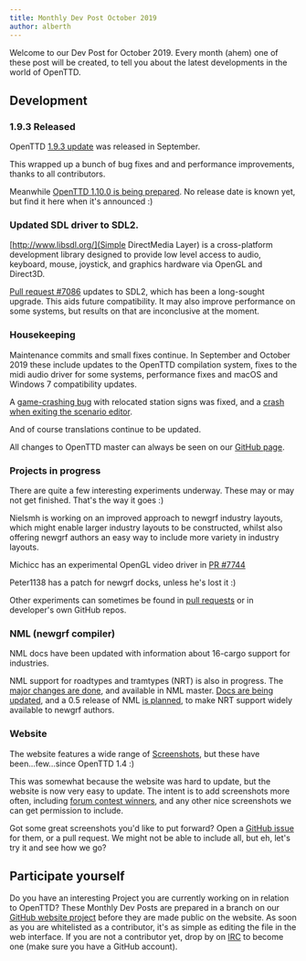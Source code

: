 ```yaml
---
title: Monthly Dev Post October 2019
author: alberth
---
```


Welcome to our Dev Post for October 2019.
Every month (ahem) one of these post will be created, to tell you about the latest developments in the world of OpenTTD.

<!-- more -->

## Development

### 1.9.3 Released

OpenTTD [1.9.3 update](https://www.openttd.org/news/2019/09/16/openttd-1-9-3.html) was released in September.

This wrapped up a bunch of bug fixes and and performance improvements, thanks to all contributors.

Meanwhile [OpenTTD 1.10.0 is being prepared](https://github.com/OpenTTD/OpenTTD/pull/7726).  No release date is known yet, but find it here when it's announced :)

### Updated SDL driver to SDL2.

[http://www.libsdl.org/](Simple DirectMedia Layer) is a cross-platform development library designed to provide low level access to audio, keyboard, mouse, joystick, and graphics hardware via OpenGL and Direct3D.

[Pull request #7086](https://github.com/OpenTTD/OpenTTD/pull/7086) updates to SDL2, which has been a long-sought upgrade.  This aids future compatibility.  It may also improve performance on some systems, but results on that are inconclusive at the moment.

### Housekeeping

Maintenance commits and small fixes continue.  In September and October 2019 these include updates to the OpenTTD compilation system, fixes to the midi audio driver for some systems, performance fixes and macOS and Windows 7 compatibility updates.

A [game-crashing bug](https://github.com/OpenTTD/OpenTTD/pull/7755) with relocated station signs was fixed, and a [crash when exiting the scenario editor](https://github.com/OpenTTD/OpenTTD/commit/1e5029563cb68e53e41299a5d92e317566d7ba66).

And of course translations continue to be updated.

All changes to OpenTTD master can always be seen on our [GitHub page](https://github.com/OpenTTD/OpenTTD).

### Projects in progress

There are quite a few interesting experiments underway.  These may or may not get finished.  That's the way it goes :)

Nielsmh is working on an improved approach to newgrf industry layouts, which might enable larger industry layouts to be constructed, whilst also offering newgrf authors an easy way to include more variety in industry layouts.

Michicc has an experimental OpenGL video driver in [PR #7744](https://github.com/OpenTTD/OpenTTD/pull/7744)

Peter1138 has a patch for newgrf docks, unless he's lost it :)

Other experiments can sometimes be found in [pull requests](https://github.com/OpenTTD/OpenTTD/pulls) or in developer's own GitHub repos.

### NML (newgrf compiler)

NML docs have been updated with information about 16-cargo support for industries.

NML support for roadtypes and tramtypes (NRT) is also in progress.  The [major changes are done](https://github.com/OpenTTD/nml/commit/62cab41d4a1f84c4b96cf3e5b1fe2439532ba891), and available in NML master.  [Docs are being updated](https://github.com/OpenTTD/nml/issues/46), and a 0.5 release of NML [is planned](https://github.com/OpenTTD/nml/issues/43), to make NRT support widely available to newgrf authors.

### Website

The website features a wide range of [Screenshots](https://www.openttd.org/screenshots.html), but these have been...few...since OpenTTD 1.4 :)

This was somewhat because the website was hard to update, but the website is now very easy to update.  The intent is to add screenshots more often, including [forum contest winners](https://www.openttd.org/screenshots.html), and any other nice screenshots we can get permission to include.

Got some great screenshots you'd like to put forward?  Open a [GitHub issue](https://github.com/OpenTTD/website/issues) for them, or a pull request.  We might not be able to include all, but eh, let's try it and see how we go?

## Participate yourself

Do you have an interesting Project you are currently working on in relation to OpenTTD?
These Monthly Dev Posts are prepared in a branch on our [GitHub website project](https://github.com/OpenTTD/website/pulls) before they are made public on the website.
As soon as you are whitelisted as a contributor, it's as simple as editing the file in the web interface.
If you are not a contributor yet, drop by on [IRC](https://www.openttd.org/contact.html) to become one (make sure you have a GitHub account).
